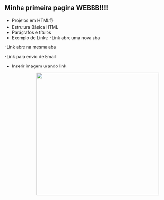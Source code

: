 ## Minha primeira pagina WEBBB!!!!
* Projetos em HTML👌
* Estrutura Básica HTML
* Parágrafos e títulos
* Exemplo de Links:
 -Link abre uma nova aba
  
 -Link abre na mesma aba
 
 -Link para envio de Email
 
* Inserir imagem usando link

  
  
  
  
<img align="right" height="400" src="https://i.pinimg.com/originals/47/12/89/471289cde2490c80f60d5e85bcdfb6da.gif" />
